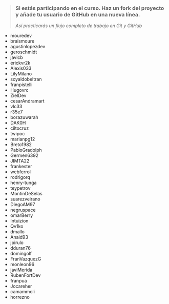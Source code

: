 > ### Si estás participando en el curso. Haz un fork del proyecto y añade tu usuario de GitHub en una nueva línea.
> *Así practicarás un flujo completo de trabajo en Git y GitHub*

* mouredev
* braismoure
* agustinlopezdev
* geroschmidt
* javicb
* erickvr2k
* Alexis033
* LilyMilano
* soyaldobeltran
* franpistelli
* Hugovrc
* ZielDev
* cesarAndramart
* vlc33
* r35e7
* borazuwarah
* DAK0H
* ciltocruz
* twipoc
* marianpg12
* Breto1982
* PabloGradolph
* Germen6392
* JIMTA22
* frankester
* webferrol
* rodrigorq
* henry-tunga
* teypetrov
* MontinDeSelas
* suarezveirano
* DiegoAM97
* negruspace
* omarBerry
* Intuizion
* Qv1ko
* dmallo
* Anaid93
* jpirulo
* dduran76
* domingolf
* FranVazquezG
* monleon96
* javiMerida
* RubenFortDev
* franpua
* Jocareher
* camammoli
* horrezno
